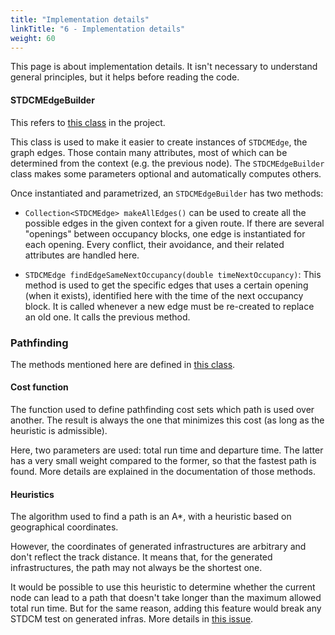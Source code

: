 ```yaml
---
title: "Implementation details"
linkTitle: "6 - Implementation details"
weight: 60
---
```



This page is about implementation details.
It isn't necessary to understand general principles,
but it helps before reading the code.

#### STDCMEdgeBuilder

This refers to
[this class](https://github.com/osrd-project/osrd/blob/dev/core/src/main/java/fr/sncf/osrd/stdcm/graph/STDCMEdgeBuilder.java)
in the project.

This class is used to make it easier to create instances of
`STDCMEdge`, the graph edges. Those contain many attributes,
most of which can be determined from the context (e.g. the
previous node).
The `STDCMEdgeBuilder` class makes some parameters optional
and automatically computes others.

Once instantiated and parametrized, an `STDCMEdgeBuilder` has two methods:


- `Collection<STDCMEdge> makeAllEdges()` can be used to create all
the possible edges in the given context for a given route.
If there are several "openings" between occupancy blocks, one edge
is instantiated for each opening. Every conflict, their avoidance,
and their related attributes are handled here.

- `STDCMEdge findEdgeSameNextOccupancy(double timeNextOccupancy)`:
This method is used to get the specific edges that uses a certain
opening (when it exists), identified here with the time of the next
occupancy block. It is called whenever a new edge must be re-created
to replace an old one. It calls the previous method.


### Pathfinding

The methods mentioned here are defined in
[this class](https://github.com/osrd-project/osrd/blob/dev/core/src/main/java/fr/sncf/osrd/stdcm/graph/STDCMPathfinding.java).

#### Cost function

The function used to define pathfinding cost sets which path
is used over another. The result is always the one that minimizes
this cost (as long as the heuristic is admissible).

Here, two parameters are used: total run time and departure time.
The latter has a very small weight compared to the former,
so that the fastest path is found. More details
are explained in the documentation of those methods.



#### Heuristics

The algorithm used to find a path is an A*, with a heuristic based
on geographical coordinates.

However, the coordinates of generated infrastructures are arbitrary
and don't reflect the track distance. It means that,
for the generated infrastructures, the path may not always be the
shortest one.

It would be possible to use this heuristic to determine whether
the current node can lead to a path that doesn't take
longer than the maximum allowed total run time. But for the same
reason, adding this feature would break any STDCM test on generated
infras. More details in
[this issue](https://github.com/osrd-project/osrd/issues/2818).

